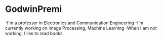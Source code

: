 # GodwinPremi
-I'm a professor in Electronics and Communication Engineering
-I’m currently working on  Image Processing, Machine Learning
-When I am not working, I like to read books
